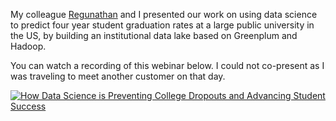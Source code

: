 My colleague [Regunathan](https://www.linkedin.com/in/regu-radhakrishnan-4b76bb1) and I presented our work on using data science to predict four year student graduation rates at a large public university in the US, by building an institutional data lake based on Greenplum and Hadoop.

You can watch a recording of this webinar below. I could not co-present as I was traveling to meet another customer on that day.

[![How Data Science is Preventing College Dropouts and Advancing Student Success](https://raw.githubusercontent.com/vatsan/vatsan.github.io/master/assets/img/sample/predict_four_year_graduation_2016.png)](https://www.youtube.com/watch?v=2u10gT65Ja0)
